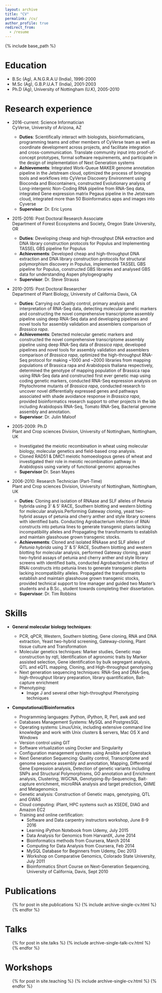 ```yaml
---
layout: archive
title: "CV"
permalink: /cv/
author_profile: true
redirect_from:
  - /resume
---
```


{% include base_path %}

Education
======
* B.Sc (Ag), A.N.G.R.A.U (India), 1996-2000
* M.Sc (Ag), G.B.P.U.A.T (India), 2001-2003
* Ph.D (Ag), University of Nottingham (U.K), 2005-2010

Research experience
======
* 2016-current: Science Informatician  
  CyVerse, University of Arizona, AZ
  * **Duties**: Scientifically interact with biologists, bioinformaticians, programming teams and other members of CyVerse team as well as coordinate development across projects, and facilitate integration and cross-communication. Translate community input into proof-of-concept prototypes, formal software requirements, and participate in the design of implementation of Next Generation systems
  * **Achievements**: Integrated Work-Queue MAKER genome annotation pipeline in the Jetstream cloud, optimized the process of bringing tools and workflows into CyVerse Discovery Environment using Bioconda and Biocontainers, constructed Evolutionary analysis of Long-intergenic Non-Coding RNA pipeline from RNA-Seq data, integrated Gene expression matrix Pegaus pipeline in the Jetstream cloud, integrated more than 50 Bioinformatics apps and images into Cyverse 
  * **Supervisor**: Dr. Eric Lyons

* 2015-2016: Post Doctoral Research Associate  
  Department of Forest Ecosystems and Society, Oregon State University, OR
  * **Duties**: Developing cheap and high-throughput DNA extraction and DNA library construction protocols for Populus and Implementing TASSEL GBS pipeline for Populus
  * **Achievements**: Developed cheap and high-throughput DNA extraction and DNA library construction protocols for structural polymorphism discovery in Populus, implemented TASSEL GBS pipeline for Populus, constructed GBS libraries and analysed GBS data for understanding Aspen phylogeography
  * **Supervisor**: Dr. Steve Strauss
  
* 2010-2015: Post Doctoral Researcher  
  Department of Plant Biology, University of California Davis, CA  
  * **Duties**: Carrying out Quality control, primary analysis and interpretation of RNA-Seq data, detecting molecular genetic markers and constructing the novel comprehensive transcriptome assembly pipeline using deep RNA-Seq data and developing pipelines and novel tools for assembly validation and assemblers comparison of *Brassica rapa*.
  * **Achievements**: Detected molecular genetic markers and constructed the novel comprehensive transcriptome assembly pipeline using deep RNA-Seq data of *Brassica rapa*, developed pipelines and novel tools for assembly validation and assemblers comparison of *Brassica rapa*, optimized the high-throughput RNA-Seq protocol for making ~1000 and ~2000 libraries from mapping populations of Brassica rapa and Arabidopsis thaliana respectively, determined the genotype of mapping population of Brassica rapa using RNA-Seq data and constructed first ever genetic map using coding genetic markers, conducted RNA-Seq expression analysis on Phytochrome mutants of *Brassica rapa*, conducted research to uncover novel differentially expressed genes and pathways associated with shade avoidance response in *Brassica rapa*, provided bioinformatics research support to other projects in the lab including Arabidopsis RNA-Seq, Tomato RNA-Seq, Bacterial genome assembly and annotation.
  * **Supervisor**: Dr. Julin Maloof

* 2005-2009: Ph.D  
  Plant and Crop sciences Division, University of Nottingham, Nottingham, UK
  - Investigated the meiotic recombination in wheat using molecular biology, molecular genetics and field-based crop analysis.
  - Cloned RAD51 & DMC1 meiotic homoeologous genes of wheat and investigated their role in meiotic recombination pathway in Arabidopsis using variety of functional genomic approaches
  * **Supervisor** Dr. Sean Mayes

* 2006-2010: Research Technician (Part-Time)  
  Plant and Crop sciences Division, University of Nottingham, Nottingham, UK 
  * **Duties**: Cloning and isolation of RNAase and SLF alleles of Petunia hybrida using 3’ & 5’ RACE, Southern blotting and western blotting for molecular analysis.Performing Gateway cloning, yeast two-hybrid assays of petunia and cherry anther and style library screens with identified baits. Conducting Agrobacterium infection of RNAi constructs into petunia lines to generate transgenic             plants lacking incompatibility alleles and Propagating the transformants to establish and maintain glasshouse grown transgenic stocks.
  * **Achievements**: Cloned and isolated RNAase and SLF alleles of *Petunia hybrida* using 3’ & 5’ RACE, Southern blotting and western blotting for molecular analysis, performed Gateway cloning, yeast two-hybrid assays of petunia and cherry anther and style library screens with identified baits, conducted Agrobacterium infection of RNAi constructs into petunia lines to generate transgenic plants lacking incompatibility alleles. Propagated the transformants to establish and maintain glasshouse grown transgenic stocks, provided technical support to line manager and guided two Master’s students and a B.Sc., student towards completing their dissertation.
  * **Supervisor**: Dr. Tim Robbins
  
Skills
======
* **General molecular biology techniques**: 
    - PCR, qPCR, Western, Southern blotting, Gene cloning, RNA and DNA extraction, Yeast two-hybrid screening, Gateway-cloning, Plant tissue culture and Transformation
    - Molecular genetics techniques: Marker studies, Genetic map construction by rqtl, Identification of agronomic traits by Marker assisted selection, Gene identification by bulk segregant analysis, QTL and eQTL mapping, Cloning, and High-throughput genotyping
    - Next generation sequencing techniques: RNA-Seq and DNA-Seq, high-throughput library preparation, library quantification, Bait-capture enrichment
  * Phenotyping: 
    - Image J and several other high-throughput Phenotyping techniques

* **Computational/Bioinformatics** 
  * Programming languages: Python, iPython, R, Perl, awk and sed 
  * Databases Management Systems: MySQL and PostgresSQL
  * Operating systems: Linux/Unix, including extensive command line knowledge and work with Unix clusters & servers, Mac OS X and Windows
  * Version control using GIT
  * Software virtualization using Docker and Singularity
  * Configuration management systems using Ansible and Openstack
  * Next Generation Sequencing: Quality control, Transcriptome and genome sequence assembly and annotation, Mapping, Differential Gene Expression analysis, Detection of genetic variants including SNPs and Structural Polymorphisms, GO annotation and Enrichment analysis, Clustering, WGCNA, Genotyping-By-Sequencing, Bait-capture enrichment, microRNA analysis and target prediction, QIIME and Metagenomics 
  * Genetic analysis: Construction of Genetic maps, genotyping, QTL and GWAS 
  * Cloud computing: iPlant, HPC systems such as XSEDE, DIAG and Amazon EC2 
  * Training and online certification:
      - Software and Data carpentry instructors workshop, June 8-9 2016
      - Learning iPython Notebook from Udemy, July 2015
      - Data Analysis for Genomics from HarvardX, June 2014
      - Bioinformatics methods from Coursera, March 2014
      - Computing for Data Analysis from Coursera, Feb 2014
      - MySQL Database for Beginners from Udemy, Dec 2013
      - Workshop on Comparative Genomics, Colorado State University, July 2011
      - Bioinformatics Short Course on Next-Generation Sequencing, University of California, Davis, Sept 2010


Publications
======
  <ul>{% for post in site.publications %}
    {% include archive-single-cv.html %}
  {% endfor %}</ul>
  
Talks
======
  <ul>{% for post in site.talks %}
    {% include archive-single-talk-cv.html %}
  {% endfor %}</ul>
  
Workshops
======
  <ul>{% for post in site.teaching %}
    {% include archive-single-cv.html %}
  {% endfor %}</ul>
